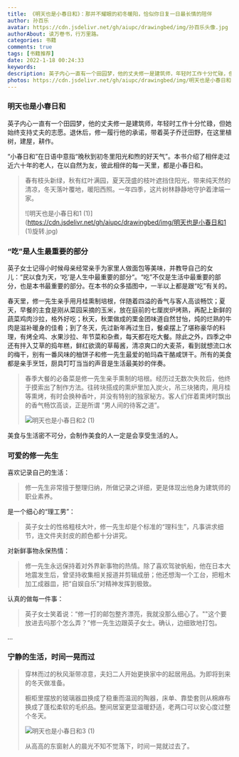 ```yaml
---
title: 《明天也是小春日和》：那并不耀眼的初冬暖阳，恰似你日复一日最长情的陪伴
author: 孙百乐
avatar: https://cdn.jsdelivr.net/gh/aiupc/drawingbed/img/孙百乐头像.jpg
authorAbout: 读万卷书，行万里路。
categories: 书籍
comments: true
tags: [书籍推荐]
date: 2022-1-18 00:24:33
keywords:
description: 英子内心一直有一个田园梦，他的丈夫修一是建筑师，年轻时工作十分忙碌，但她始终支持丈夫的志愿。退休后，修一履行他的承诺，带着英子乔迁田野，在这里植树，建屋，耕作...
photos: https://cdn.jsdelivr.net/gh/aiupc/drawingbed/img/明天也是小春日和1 (1)旋转.jpg
---
```


### 明天也是小春日和

英子内心一直有一个田园梦，他的丈夫修一是建筑师，年轻时工作十分忙碌，但她始终支持丈夫的志愿。退休后，修一履行他的承诺，带着英子乔迁田野，在这里植树，建屋，耕作。

“小春日和”在日语中意指“晚秋到初冬里阳光和煦的好天气”。本书介绍了相伴走过近六十年的老人，在以自然为友，彼此相伴的每一天里，都是小春日和。

>春有枝头新绿，秋有红叶满园，夏天茂盛的枝叶遮挡住阳光，带来纯天然的清凉，冬天落叶覆地，暖阳西照。一年四季，这片树林静静地守护着津端一家。
>
>![明天也是小春日和1 (1)](https://cdn.jsdelivr.net/gh/aiupc/drawingbed/img/明天也是小春日和1 (1)旋转.jpg)

 ### “吃”是人生最重要的部分

英子女士记得小时候母亲经常亲手为家里人做面包等美味，并教导自己的女儿：“民以食为天，‘吃‘是人生中最重要的部分“。“吃”不仅是生活中最重要的部分，也是本书最重要的部分。在本书的众多插图中，一半以上都是跟“吃”有关的。

春天里，修一先生亲手用月桂熏制培根，伴随着四溢的香气与客人高谈畅饮；夏天，早餐的主食是刚从菜园采摘的玉米，放在庭前的七厘炭炉烤熟，再配上新鲜的蔬菜鸡肉沙拉，格外好吃；秋天，秋栗做成的栗金团味道自然甘怡，炖的烂熟的牛肉是滋补暖身的佳肴；到了冬天，先过新年再过生日，餐桌摆上了堪称豪华的料理，有烤全鸡、水果沙拉、年节菜和杂煮，每天都在吃大餐。除此之外，四季之中还有拌入艾草的捣年糕，鲜红欲滴的草莓酱，清凉爽口的大麦茶，看到就想流口水的梅干，别有一番风味的柚饼子和修一先生最爱的帕玛森干酪咸饼干。所有的美食都是亲手烹饪，厨具叮叮当当的声音是生活最美妙的伴奏。

>春季大餐的必备菜是修一先生亲手熏制的培根。经历过无数次失败后，他终于摸索出了制作方法。往砖块搭成的熏炉里加入炭火，吊三块猪肉，用月桂等熏烤，有时会换种香叶，并没有特别的独家秘方。客人们伴着熏烤时飘出的香气畅饮高谈，正是所谓 “男人间的待客之道”。
>
>![明天也是小春日和2 (1)](https://cdn.jsdelivr.net/gh/aiupc/drawingbed/img/%E6%98%8E%E5%A4%A9%E4%B9%9F%E6%98%AF%E5%B0%8F%E6%98%A5%E6%97%A5%E5%92%8C2%20(1).jpg)

美食与生活密不可分，会制作美食的人一定是会享受生活的人。

### 可爱的修一先生

喜欢记录自己的生活：

> 修一先生非常擅于整理归纳，所做记录之详细，更是体现出他身为建筑师的职业素养。

是一个细心的“理工男”：

>英子女士的性格粗枝大叶，修一先生却是个标准的“理科生”，凡事讲求细节，连文件夹封皮的颜色都十分讲究。

对新鲜事物永保热情：

> 修一先生永远保持着对外界新事物的热情。除了喜欢驾驶帆船，他在日本大地震发生后，曾坚持收集相关报道并剪辑成册；他还想淘一个工台，把粗木加工成器皿，把“自娱自乐”对精神发挥到极致。

认真的做每一件事：

> 英子女士笑着说：“修一打的邮包整齐漂亮，我就没那么细心了。""这个要放进去吗那个怎么弄？”修一先生边跟英子女士。确认，边细致地打包。

...

### 宁静的生活，时间一晃而过

> 穿林而过的秋风渐带凉意，夫妇二人开始更换家中的起居用品。为即将到来的冬天做准备。
>
> 橱柜里摆放的玻璃器皿换成了稳重而温润的陶器，床单、靠垫套则从棉麻布换成了蓬松柔软的毛织品。整间居室更显温暖舒适，老两口可以安心度过整个冬天。
>
> ![明天也是小春日和3 (1)](https://cdn.jsdelivr.net/gh/aiupc/drawingbed/img/%E6%98%8E%E5%A4%A9%E4%B9%9F%E6%98%AF%E5%B0%8F%E6%98%A5%E6%97%A5%E5%92%8C3%20(1).jpg)
>
> 从高高的东窗射人的晨光不知不觉落下，时间一晃就过去了。






